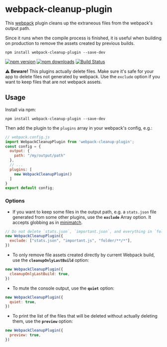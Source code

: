 # webpack-cleanup-plugin

This [webpack](http://webpack.github.io) plugin cleans up the extraneous files
from the webpack's output path.

Since it runs when the compile process is finished, it is useful when building
on production to remove the assets created by previous builds.

```
npm install webpack-cleanup-plugin --save-dev
```

[![npm version](https://img.shields.io/npm/v/webpack-cleanup-plugin.svg?style=flat-square)](https://www.npmjs.com/package/webpack-cleanup-plugin)
[![npm downloads](https://img.shields.io/npm/dm/webpack-cleanup-plugin.svg?style=flat-square)](http://npm-stat.com/charts.html?package=webpack-cleanup-plugin)
[![Build Status](https://img.shields.io/travis/gpbl/webpack-cleanup-plugin.svg?style=flat-square)](https://travis-ci.org/gpbl/webpack-cleanup-plugin)

⚠️ **Beware!** This plugins actually delete files. Make sure it's safe for your app
to delete files not generated by webpack. Use the `exclude` option if you want to
keep files that are not webpack assets.

## Usage

Install via npm:

```
npm install webpack-cleanup-plugin --save-dev
```

Then add the plugin to the `plugins` array in your webpack's config, e.g.:

```js
// webpack.config.js
import WebpackCleanupPlugin from 'webpack-cleanup-plugin';
const config = {
  output: {
    path: "/my/output/path"
  },
  // ...
  plugins: [
    new WebpackCleanupPlugin()
  ]
}
export default config;
```

### Options

* If you want to keep some files in the output path, e.g. a `stats.json` file generated from some other
plugins, use the **`exclude`** Array option. It accepts globbing as in [minimatch](https://github.com/isaacs/minimatch).

```js
// Do not delete `stats.json`, `important.json`, and everything in `folder`
new WebpackCleanupPlugin({
  exclude: ["stats.json", "important.js", "folder/**/*"],
})
```

* To only remove file assets created directly by current Webpack build, use the **`cleanupOnlyLastBuild`** option:

```js
new WebpackCleanupPlugin({
  cleanupOnlyLastBuild: true,
})
```

* To mute the console output, use the **`quiet`** option:

```js
new WebpackCleanupPlugin({
  quiet: true,
})
```

* To print the list of the files that will be deleted without actually deleting them, use the **`preview`** option:

```js
new WebpackCleanupPlugin({
  preview: true,
})
```
